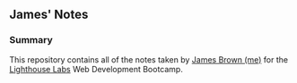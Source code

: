## James' Notes

### Summary
This repository contains all of the notes taken by [James Brown (me)](https://github.com/chinny36) for the [Lighthouse Labs](https://www.lighthouselabs.ca/) Web Development Bootcamp.